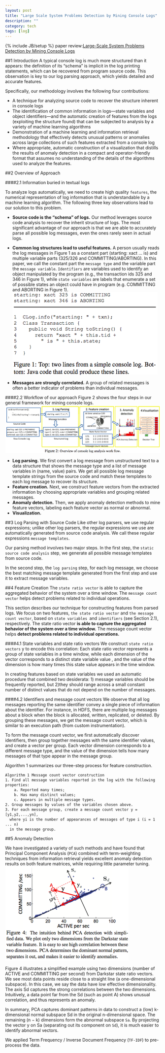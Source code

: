 ```yaml
---
layout: post
title: "Large Scale System Problems Detection by Mining Console Logs"
description: ""
category: tech 
tags: [log]
---
```

{% include JB/setup %}
paper review:[Large-Scale System Problems Detection by Mining Console Logs](http://www.eecs.berkeley.edu/Pubs/TechRpts/2009/EECS-2009-103.pdf)

<!--break-->

##1 Introduction
A typical console log is much more structured than it appears: the definition of its “schema” is implicit in the log printing statements, which can be recovered from program source code. This observation is key to our log parsing approach, which yields detailed and accurate features.

Specifically, our methodology involves the following four contributions:

* A technique for analyzing source code to recover the structure inherent in console logs
* The identification of common information in logs—state variables and object identifiers—and the automatic creation of features from the logs (exploiting the structure found) that can be subjected to analysis by a variety of machine learning algorithms 
* Demonstration of a machine learning and information retrieval methodology that effectively detects unusual patterns or anomalies across large collections of such features extracted from a console log
* Where appropriate, automatic construction of a visualization that distills the results of anomaly detection in a compact and operator-friendly format that assumes no understanding of the details of the algorithms used to analyze the features.

##2 Overview of Approach 

####2.1 Information buried in textual logs

To analyze logs automatically, we need to create high quality `features`, the numerical representation of log information that is understandable by a machine learning algorithm. The following three key observations lead to our solution to this problem.

* **Source code is the “schema” of logs.** Our method leverages source code analysis to recover the inherit structure of logs. The most significant advantage of our approach is that we are able to accurately parse all possible log messages, even the ones rarely seen in actual logs.

* **Common log structures lead to useful features.** A person usually reads the log messages in Figure 1 as a constant part (starting: xact ... is) and multiple variable parts (325/326 and COMMITTING/ABORTING). In this paper, we call the constant part the `message type` and the variable part the `message variable`. `Identifiers` are variables used to identify an object manipulated by the program (e.g., the transaction ids 325 and 346 in Figure 1), while `state variables` are labels that enumerate a set of possible states an object could have in program (e.g. COMMITTING and ABORTING in Figure 1).
![log1](/assets/2013-07-17-large-scale-system-problems-detection-by-mining-console-logs/log1.png)

* **Messages are strongly correlated.** A group of related messages is often a better indicator of problems than individual messages.

####2.2 Workflow of our approach
Figure 2 shows the four steps in our general framework for mining console logs.
![log2](/assets/2013-07-17-large-scale-system-problems-detection-by-mining-console-logs/log2.png)

* **Log parsing.** We first convert a log message from unstructured text to a data structure that shows the message type and a list of message variables in (name, value) pairs. We get all possible log message template strings from the source code and match these templates to each log message to recover its structure.
* **Feature creation.** Next, we construct feature vectors from the extracted information by choosing appropriate variables and grouping related messages.
* **Anomaly detection.** Then, we apply anomaly detection methods to mine feature vectors, labeling each feature vector as normal or abnormal.
* **Visualization.**

##3 Log Parsing with Source Code
Like other log parsers, we use regular expressions; unlike other log parsers, the regular expressions we use are automatically generated from source code analysis. We call these regular expressions `message templates`.

Our parsing method involves two major steps. In the first step, the `static source code analysis` step, we generate all possible message templates from source code.

In the second step, the `log parsing` step, for each log message, we choose the best matching message template generated from the first step and use it to extract message variables.

##4 Feature Creation
The `state ratio vector` is able to capture the aggregated behavior of the system over a time window. The `message count vector` helps detect problems related to individual operations.

This section describes our technique for constructing features from parsed logs. We focus on two features, `the state ratio vector` and `the message count vector`, based on `state variables `and `identifiers` (see Section 2.1), respectively. The state ratio vector **is able to capture the aggregated behavior of the system over a time window.** The message count vector helps **detect problems related to individual operations.**

####4.1 State variables and state ratio vectors
We construct `state ratio vectors` y to encode this correlation: Each state ratio vector represents a group of state variables in a time window, while each dimension of the vector corresponds to a distinct state variable value , and the value of the dimension is how many times this state value appears in the time window.

In creating features based on state variables we used an automatic procedure that combined two desiderata: 1) message variables should be frequently reported, but 2)they should range across a small constant number of distinct values that do not depend on the number of messages.

####4.2 Identifiers and message count vectors
We observe that all log messages reporting the same identifier convey a single piece of information about the identifier. For instance, in HDFS, there are multiple log messages about a block when the block is allocated, written, replicated, or deleted. By grouping these messages, we get the message count vector, which is similar to an execution path (from custom instrumentation).

To form the message count vector, we first automatically discover identifiers, then group together messages with the same identifier values, and create a vector per group. Each vector dimension corresponds to a different message type, and the value of the dimension tells how many messages of that type appear in the message group.

Algorithm 1 summarizes our three-step process for feature construction.
     
    Algorithm 1 Message count vector construction
    1. Find all message variables reported in the log with the following properties: 
        a. Reported many times;
        b. Has many distinct values;
        c. Appears in multiple message types.
    2. Group messages by values of the variables chosen above.
    3. For each message group, create a message count vector y = [y1,y2,...,yn],
      where yi is the number of appearances of messages of type i (i = 1 ... n) 
      in the message group.


##5 Anomaly Detection

We have investigated a variety of such methods and have found that Principal Component Analysis (`PCA`) combined with term-weighting techniques from information retrieval yields excellent anomaly detection results on both feature matrices, while requiring little parameter tuning.![log3](/assets/2013-07-17-large-scale-system-problems-detection-by-mining-console-logs/log3.png)  

Figure 4 illustrates a simplified example using two dimensions (number of ACTIVE and COMMITTING per second) from Darkstar state ratio vectors. We see most data points reside close to a straight line (a one-dimensional subspace). In this case, we say the data have low effective dimensionality. The axis Sd captures the strong correlations between the two dimensions. Intuitively, a data point far from the Sd (such as point A) shows unusual correlation, and thus represents an anomaly.

In summary, PCA captures dominant patterns in data to construct a (low) k-dimensional normal subspace Sd in the original n-dimensional space. The remaining (n − k) dimensions form the abnormal subspace `Sa`. By projecting the vector y on Sa (separating out its component on `Sd`), it is much easier to identify abnormal vectors.  

We applied Term Frequency / Inverse Document Frequency (`TF-IDF`) to pre-process the data. 
